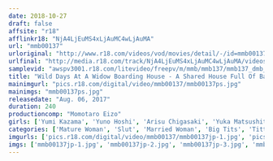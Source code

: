 ```yaml
---
date: 2018-10-27
draft: false
affsite: "r18"
afflinkr18: "NjA4LjEuMS4xLjAuMC4wLjAuMA"
url: "mmb00137"
urloriginal: "http://www.r18.com/videos/vod/movies/detail/-/id=mmb00137"
urlfinal: "http://media.r18.com/track/NjA4LjEuMS4xLjAuMC4wLjAuMA/videos/vod/movies/detail/-/id=mmb00137"
samplevid: "awspv3001.r18.com/litevideo/freepv/m/mmb/mmb137/mmb137_dmb_w.mp4"
title: "Wild Days At A Widow Boarding House - A Shared House Full Of Babes And A Landlady With Colossal Tits - Days Of French Kissing / Titty Fuck / Blowjob / Whole Body Licking / Face Sitting / Ass Jobs"
mainimgurl: "pics.r18.com/digital/video/mmb00137/mmb00137ps.jpg"
mainimgs: "mmb00137ps.jpg"
releasedate: "Aug. 06, 2017"
duration: 240
productioncomp: "Momotaro Eizo"
girls: ['Yumi Kazama', 'Yuno Hoshi', 'Arisu Chigasaki', 'Yuka Matsushita (Ayane Aino, Yuka Fujisaki)', 'Ryo Takamiya', 'Ayane Asakura', 'Neiro Suzuka', 'Moe Sawajiri', 'Mahiru Yuisawa', 'Rina Ono']
categories: ['Mature Woman', 'Slut', 'Married Woman', 'Big Tits', 'Titty Fuck']
imgurls: ['pics.r18.com/digital/video/mmb00137/mmb00137jp-1.jpg', 'pics.r18.com/digital/video/mmb00137/mmb00137jp-2.jpg', 'pics.r18.com/digital/video/mmb00137/mmb00137jp-3.jpg', 'pics.r18.com/digital/video/mmb00137/mmb00137jp-4.jpg', 'pics.r18.com/digital/video/mmb00137/mmb00137jp-5.jpg', 'pics.r18.com/digital/video/mmb00137/mmb00137jp-6.jpg', 'pics.r18.com/digital/video/mmb00137/mmb00137jp-7.jpg', 'pics.r18.com/digital/video/mmb00137/mmb00137jp-8.jpg', 'pics.r18.com/digital/video/mmb00137/mmb00137jp-9.jpg', 'pics.r18.com/digital/video/mmb00137/mmb00137jp-10.jpg', 'pics.r18.com/digital/video/mmb00137/mmb00137jp-11.jpg', 'pics.r18.com/digital/video/mmb00137/mmb00137jp-12.jpg', 'pics.r18.com/digital/video/mmb00137/mmb00137jp-13.jpg', 'pics.r18.com/digital/video/mmb00137/mmb00137jp-14.jpg', 'pics.r18.com/digital/video/mmb00137/mmb00137jp-15.jpg', 'pics.r18.com/digital/video/mmb00137/mmb00137jp-16.jpg', 'pics.r18.com/digital/video/mmb00137/mmb00137jp-17.jpg', 'pics.r18.com/digital/video/mmb00137/mmb00137jp-18.jpg', 'pics.r18.com/digital/video/mmb00137/mmb00137jp-19.jpg', 'pics.r18.com/digital/video/mmb00137/mmb00137jp-20.jpg']
imgs: ['mmb00137jp-1.jpg', 'mmb00137jp-2.jpg', 'mmb00137jp-3.jpg', 'mmb00137jp-4.jpg', 'mmb00137jp-5.jpg', 'mmb00137jp-6.jpg', 'mmb00137jp-7.jpg', 'mmb00137jp-8.jpg', 'mmb00137jp-9.jpg', 'mmb00137jp-10.jpg', 'mmb00137jp-11.jpg', 'mmb00137jp-12.jpg', 'mmb00137jp-13.jpg', 'mmb00137jp-14.jpg', 'mmb00137jp-15.jpg', 'mmb00137jp-16.jpg', 'mmb00137jp-17.jpg', 'mmb00137jp-18.jpg', 'mmb00137jp-19.jpg', 'mmb00137jp-20.jpg']
---
```

